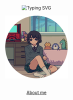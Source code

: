 <div align="center">
<img src="https://readme-typing-svg.demolab.com?font=Fira+Code&pause=1000&center=true&vCenter=true&width=435&lines=Hello!+%2F%2F+Vitaju!" alt="Typing SVG" />
<br><br>
<img src="https://github.com/alelisicyna/alelisicyna/blob/main/lain.webp" height="200" />
<br><br><br>
<a href="https://alelisicyna.gay">About me</a>
</div>
